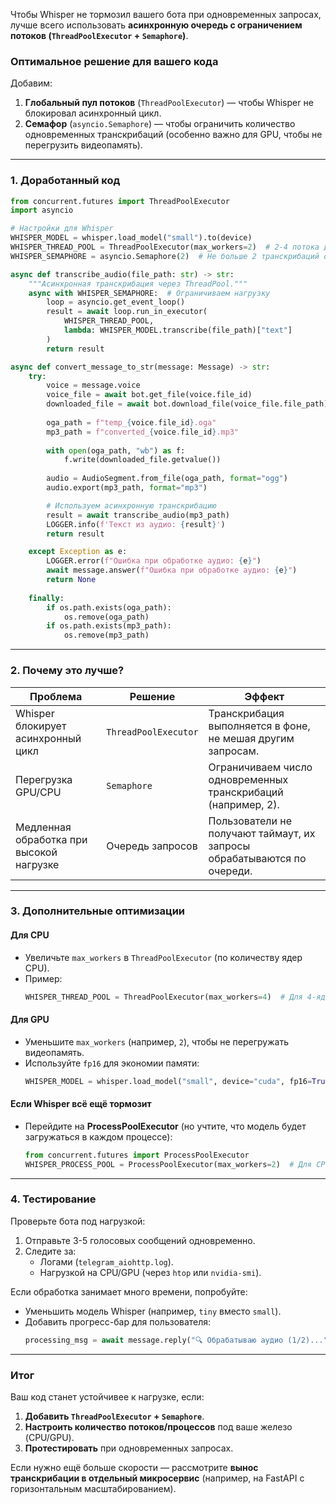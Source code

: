 Чтобы Whisper не тормозил вашего бота при одновременных запросах, лучше всего использовать **асинхронную очередь с ограничением потоков (`ThreadPoolExecutor` + `Semaphore`)**.

### **Оптимальное решение для вашего кода**
Добавим:
1. **Глобальный пул потоков** (`ThreadPoolExecutor`) — чтобы Whisper не блокировал асинхронный цикл.
2. **Семафор** (`asyncio.Semaphore`) — чтобы ограничить количество одновременных транскрибаций (особенно важно для GPU, чтобы не перегрузить видеопамять).

---

### **1. Доработанный код**
```python
from concurrent.futures import ThreadPoolExecutor
import asyncio

# Настройки для Whisper
WHISPER_MODEL = whisper.load_model("small").to(device)
WHISPER_THREAD_POOL = ThreadPoolExecutor(max_workers=2)  # 2-4 потока для CPU/GPU
WHISPER_SEMAPHORE = asyncio.Semaphore(2)  # Не больше 2 транскрибаций одновременно

async def transcribe_audio(file_path: str) -> str:
    """Асинхронная транскрибация через ThreadPool."""
    async with WHISPER_SEMAPHORE:  # Ограничиваем нагрузку
        loop = asyncio.get_event_loop()
        result = await loop.run_in_executor(
            WHISPER_THREAD_POOL,
            lambda: WHISPER_MODEL.transcribe(file_path)["text"]
        )
        return result

async def convert_message_to_str(message: Message) -> str:
    try:
        voice = message.voice
        voice_file = await bot.get_file(voice.file_id)
        downloaded_file = await bot.download_file(voice_file.file_path)
        
        oga_path = f"temp_{voice.file_id}.oga"
        mp3_path = f"converted_{voice.file_id}.mp3"
        
        with open(oga_path, "wb") as f:
            f.write(downloaded_file.getvalue())
        
        audio = AudioSegment.from_file(oga_path, format="ogg")
        audio.export(mp3_path, format="mp3")

        # Используем асинхронную транскрибацию
        result = await transcribe_audio(mp3_path)
        LOGGER.info(f'Текст из аудио: {result}')
        return result

    except Exception as e:
        LOGGER.error(f"Ошибка при обработке аудио: {e}")
        await message.answer(f"Ошибка при обработке аудио: {e}")
        return None
    
    finally:
        if os.path.exists(oga_path):
            os.remove(oga_path)
        if os.path.exists(mp3_path):
            os.remove(mp3_path)
```

---

### **2. Почему это лучше?**
| Проблема | Решение | Эффект |
|----------|---------|--------|
| Whisper блокирует асинхронный цикл | `ThreadPoolExecutor` | Транскрибация выполняется в фоне, не мешая другим запросам. |
| Перегрузка GPU/CPU | `Semaphore` | Ограничиваем число одновременных транскрибаций (например, 2). |
| Медленная обработка при высокой нагрузке | Очередь запросов | Пользователи не получают таймаут, их запросы обрабатываются по очереди. |

---

### **3. Дополнительные оптимизации**
#### **Для CPU**
- Увеличьте `max_workers` в `ThreadPoolExecutor` (по количеству ядер CPU).
- Пример:  
  ```python
  WHISPER_THREAD_POOL = ThreadPoolExecutor(max_workers=4)  # Для 4-ядерного CPU
  ```

#### **Для GPU**
- Уменьшите `max_workers` (например, `2`), чтобы не перегружать видеопамять.
- Используйте `fp16` для экономии памяти:
  ```python
  WHISPER_MODEL = whisper.load_model("small", device="cuda", fp16=True)
  ```

#### **Если Whisper всё ещё тормозит**
- Перейдите на **ProcessPoolExecutor** (но учтите, что модель будет загружаться в каждом процессе):
  ```python
  from concurrent.futures import ProcessPoolExecutor
  WHISPER_PROCESS_POOL = ProcessPoolExecutor(max_workers=2)  # Для CPU
  ```

---

### **4. Тестирование**
Проверьте бота под нагрузкой:
1. Отправьте 3-5 голосовых сообщений одновременно.
2. Следите за:
   - Логами (`telegram_aiohttp.log`).
   - Нагрузкой на CPU/GPU (через `htop` или `nvidia-smi`).

Если обработка занимает много времени, попробуйте:
- Уменьшить модель Whisper (например, `tiny` вместо `small`).
- Добавить прогресс-бар для пользователя:
  ```python
  processing_msg = await message.reply("🔍 Обрабатываю аудио (1/2)...")
  ```

---

### **Итог**
Ваш код станет устойчивее к нагрузке, если:
1. **Добавить `ThreadPoolExecutor` + `Semaphore`**.
2. **Настроить количество потоков/процессов** под ваше железо (CPU/GPU).
3. **Протестировать** при одновременных запросах.

Если нужно ещё больше скорости — рассмотрите **вынос транскрибации в отдельный микросервис** (например, на FastAPI с горизонтальным масштабированием).